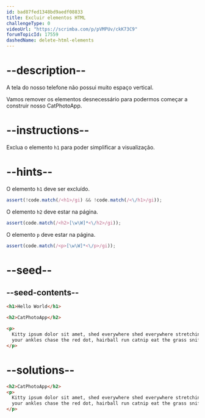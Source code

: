```yaml
---
id: bad87fed1348bd9aedf08833
title: Excluir elementos HTML
challengeType: 0
videoUrl: "https://scrimba.com/p/pVMPUv/ckK73C9"
forumTopicId: 17559
dashedName: delete-html-elements
---
```


# --description--

A tela do nosso telefone não possui muito espaço vertical.

Vamos remover os elementos desnecessário para podermos começar a construir nosso CatPhotoApp.

# --instructions--

Exclua o elemento `h1` para poder simplificar a visualização.

# --hints--

O elemento `h1` deve ser excluído.

```js
assert(!code.match(/<h1>/gi) && !code.match(/<\/h1>/gi));
```

O elemento `h2` deve estar na página.

```js
assert(code.match(/<h2>[\w\W]*<\/h2>/gi));
```

O elemento `p` deve estar na página.

```js
assert(code.match(/<p>[\w\W]*<\/p>/gi));
```

# --seed--

## --seed-contents--

```html
<h1>Hello World</h1>

<h2>CatPhotoApp</h2>

<p>
  Kitty ipsum dolor sit amet, shed everywhere shed everywhere stretching attack
  your ankles chase the red dot, hairball run catnip eat the grass sniff.
</p>
```

# --solutions--

```html
<h2>CatPhotoApp</h2>
<p>
  Kitty ipsum dolor sit amet, shed everywhere shed everywhere stretching attack
  your ankles chase the red dot, hairball run catnip eat the grass sniff.
</p>
```
